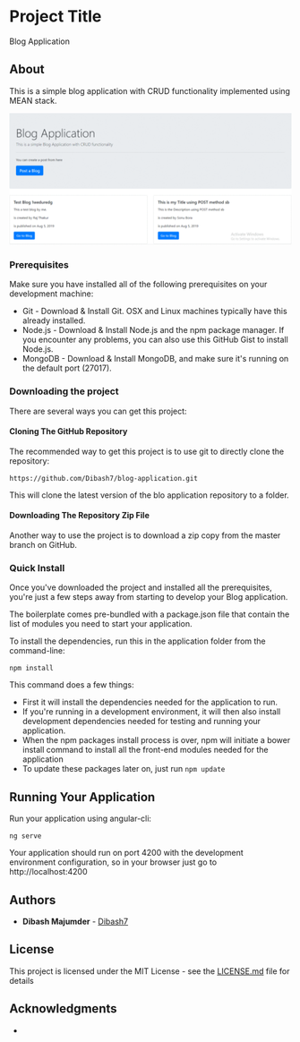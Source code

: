 # Project Title

Blog Application

## About

This is a simple blog application with CRUD functionality implemented using MEAN stack.

![Blog Application GIF](https://github.com/Dibash7/blog-application/blob/master/ezgif.com-gif-maker.gif)

### Prerequisites

Make sure you have installed all of the following prerequisites on your development machine:

* Git - Download & Install Git. OSX and Linux machines typically have this already installed.
* Node.js - Download & Install Node.js and the npm package manager. If you encounter any problems, you can also use this GitHub Gist to install Node.js.
* MongoDB - Download & Install MongoDB, and make sure it's running on the default port (27017).

### Downloading the project

There are several ways you can get this project:

#### Cloning The GitHub Repository

The recommended way to get this project is to use git to directly clone the repository:

```
https://github.com/Dibash7/blog-application.git
```

This will clone the latest version of the blo application repository to a folder.

#### Downloading The Repository Zip File

Another way to use the project is to download a zip copy from the master branch on GitHub.

### Quick Install

Once you've downloaded the project and installed all the prerequisites, you're just a few steps away from starting to develop your Blog application.

The boilerplate comes pre-bundled with a package.json file that contain the list of modules you need to start your application.

To install the dependencies, run this in the application folder from the command-line:

```
npm install
```

This command does a few things:
* First it will install the dependencies needed for the application to run.
* If you're running in a development environment, it will then also install development dependencies needed for testing and running your application.
* When the npm packages install process is over, npm will initiate a bower install command to install all the front-end modules needed for the application
* To update these packages later on, just run `npm update`

## Running Your Application

Run your application using angular-cli:

```
ng serve
```

Your application should run on port 4200 with the development environment configuration, so in your browser just go to http://localhost:4200

## Authors

* **Dibash Majumder** - [Dibash7](https://github.com/Dibash7)


## License

This project is licensed under the MIT License - see the [LICENSE.md](LICENSE.md) file for details

## Acknowledgments

* 

